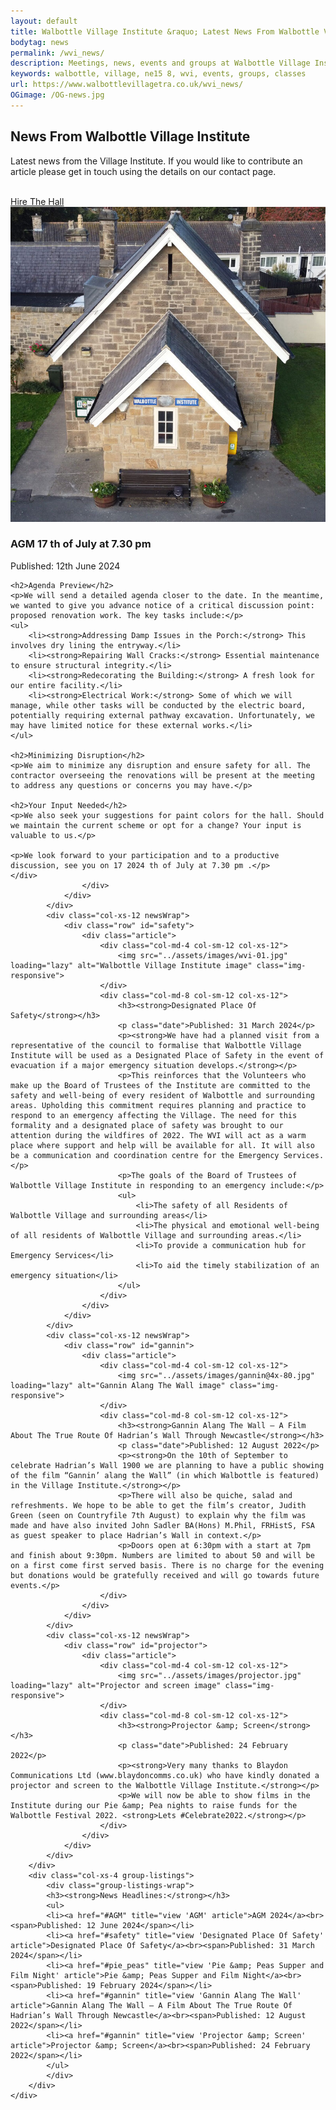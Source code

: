 ```yaml
---
layout: default
title: Walbottle Village Institute &raquo; Latest News From Walbottle Village Institute
bodytag: news
permalink: /wvi_news/
description: Meetings, news, events and groups at Walbottle Village Institute. Hall and facilities detail and hire rates.
keywords: walbottle, village, ne15 8, wvi, events, groups, classes
url: https://www.walbottlevillagetra.co.uk/wvi_news/
OGimage: /OG-news.jpg
---
```

<div class="container-fluid">
	<div class="row intro">  
	  	<div class="col-sm-8 col-xs-12">
			<h2><strong>News From Walbottle Village Institute</strong></h2>
			  <p>Latest news from the Village Institute. If you would like to contribute an article please get in touch using the details on our contact page.<br><br></p>
		</div>   
	  	<div class="col-sm-4 col-xs-12">
			<a href="../wvi_hire/" title="hire the institute hall" target="_self" class="hire" accesskey="h">Hire The Hall</a>
		</div>  
	</div> 
	<div class="row group-list">
		<div class="col-sm-8 col-xs-12">
			<div class="col-xs-12 newsWrap">
				<div class="row" id="AGM">
					<div class="article">
						<div class="col-md-4 col-sm-12 col-xs-12">
							<img src="../assets/images/wvi-01.jpg" loading="lazy" alt="Walbottle Village Institute image" class="img-responsive">
						</div>
						<div class="col-md-8 col-sm-12 col-xs-12">
							<h3><strong>AGM 17 th of July at 7.30 pm </strong></h3>
							<p class="date">Published: 12th June 2024</p>

    <h2>Agenda Preview</h2>
    <p>We will send a detailed agenda closer to the date. In the meantime, we wanted to give you advance notice of a critical discussion point: proposed renovation work. The key tasks include:</p>
    <ul>
        <li><strong>Addressing Damp Issues in the Porch:</strong> This involves dry lining the entryway.</li>
        <li><strong>Repairing Wall Cracks:</strong> Essential maintenance to ensure structural integrity.</li>
        <li><strong>Redecorating the Building:</strong> A fresh look for our entire facility.</li>
        <li><strong>Electrical Work:</strong> Some of which we will manage, while other tasks will be conducted by the electric board, potentially requiring external pathway excavation. Unfortunately, we may have limited notice for these external works.</li>
    </ul>

    <h2>Minimizing Disruption</h2>
    <p>We aim to minimize any disruption and ensure safety for all. The contractor overseeing the renovations will be present at the meeting to address any questions or concerns you may have.</p>

    <h2>Your Input Needed</h2>
    <p>We also seek your suggestions for paint colors for the hall. Should we maintain the current scheme or opt for a change? Your input is valuable to us.</p>

    <p>We look forward to your participation and to a productive discussion, see you on 17 2024 th of July at 7.30 pm .</p>						</div>
					</div>
				</div>
			</div>
			<div class="col-xs-12 newsWrap">
				<div class="row" id="safety">
					<div class="article">
						<div class="col-md-4 col-sm-12 col-xs-12">
							<img src="../assets/images/wvi-01.jpg" loading="lazy" alt="Walbottle Village Institute image" class="img-responsive">
						</div>
						<div class="col-md-8 col-sm-12 col-xs-12">
							<h3><strong>Designated Place Of Safety</strong></h3>
							<p class="date">Published: 31 March 2024</p>
							<p><strong>We have had a planned visit from a representative of the council to formalise that Walbottle Village Institute will be used as a Designated Place of Safety in the event of evacuation if a major emergency situation develops.</strong></p>
							<p>This reinforces that the Volunteers who make up the Board of Trustees of the Institute are committed to the safety and well-being of every resident of Walbottle and surrounding areas. Upholding this commitment requires planning and practice to respond to an emergency affecting the Village. The need for this formality and a designated place of safety was brought to our attention during the wildfires of 2022. The WVI will act as a warm place where support and help will be available for all. It will also be a communication and coordination centre for the Emergency Services.</p>
							<p>The goals of the Board of Trustees of Walbottle Village Institute in responding to an emergency include:</p>
							<ul>
								<li>The safety of all Residents of Walbottle Village and surrounding areas</li>
								<li>The physical and emotional well-being of all residents of Walbottle Village and surrounding areas.</li>
								<li>To provide a communication hub for Emergency Services</li>
								<li>To aid the timely stabilization of an emergency situation</li>
							</ul>
						</div>
					</div>
				</div>
			</div>
			<div class="col-xs-12 newsWrap">
				<div class="row" id="gannin">
					<div class="article">
						<div class="col-md-4 col-sm-12 col-xs-12">
							<img src="../assets/images/gannin@4x-80.jpg" loading="lazy" alt="Gannin Alang The Wall image" class="img-responsive">
						</div>
						<div class="col-md-8 col-sm-12 col-xs-12">
							<h3><strong>Gannin Alang The Wall – A Film About The True Route Of Hadrian’s Wall Through Newcastle</strong></h3>
							<p class="date">Published: 12 August 2022</p>
							<p><strong>On the 10th of September to celebrate Hadrian’s Wall 1900 we are planning to have a public showing of the film “Gannin’ alang the Wall” (in which Walbottle is featured) in the Village Institute.</strong></p>
							<p>There will also be quiche, salad and refreshments. We hope to be able to get the film’s creator, Judith Green (seen on Countryfile 7th August) to explain why the film was made and have also invited John Sadler BA(Hons) M.Phil, FRHistS, FSA as guest speaker to place Hadrian’s Wall in context.</p>
							<p>Doors open at 6:30pm with a start at 7pm and finish about 9:30pm. Numbers are limited to about 50 and will be on a first come first served basis. There is no charge for the evening but donations would be gratefully received and will go towards future events.</p>
						</div>
					</div>
				</div>
			</div>
			<div class="col-xs-12 newsWrap">
				<div class="row" id="projector">
					<div class="article">
						<div class="col-md-4 col-sm-12 col-xs-12">
							<img src="../assets/images/projector.jpg" loading="lazy" alt="Projector and screen image" class="img-responsive">
						</div>
						<div class="col-md-8 col-sm-12 col-xs-12">
							<h3><strong>Projector &amp; Screen</strong></h3>
							<p class="date">Published: 24 February 2022</p>
							<p><strong>Very many thanks to Blaydon Communications Ltd (www.blaydoncomms.co.uk) who have kindly donated a projector and screen to the Walbottle Village Institute.</strong></p>
							<p>We will now be able to show films in the Institute during our Pie &amp; Pea nights to raise funds for the Walbottle Festival 2022. <strong>Lets #Celebrate2022.</strong></p>
						</div>
					</div>
				</div>
			</div>
		</div>
		<div class="col-xs-4 group-listings">
			<div class="group-listings-wrap">
			<h3><strong>News Headlines:</strong></h3>
			<ul>
			<li><a href="#AGM" title="view 'AGM' article">AGM 2024</a><br><span>Published: 12 June 2024</span></li>
			<li><a href="#safety" title="view 'Designated Place Of Safety' article">Designated Place Of Safety</a><br><span>Published: 31 March 2024</span></li>
			<li><a href="#pie_peas" title="view 'Pie &amp; Peas Supper and Film Night' article">Pie &amp; Peas Supper and Film Night</a><br><span>Published: 19 February 2024</span></li>
			<li><a href="#gannin" title="view 'Gannin Alang The Wall' article">Gannin Alang The Wall – A Film About The True Route Of Hadrian’s Wall Through Newcastle</a><br><span>Published: 12 August 2022</span></li>
			<li><a href="#gannin" title="view 'Projector &amp; Screen' article">Projector &amp; Screen</a><br><span>Published: 24 February 2022</span></li>
			</ul>
			</div>
		</div> 
	</div>
</div> <!-- /container -->
